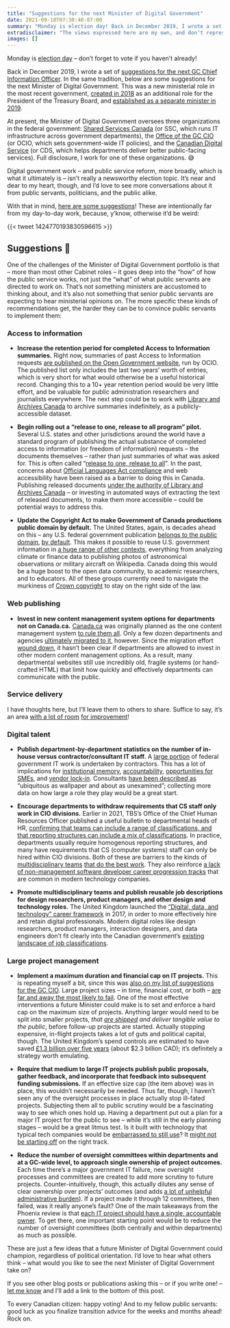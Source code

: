 ```yaml
---
title: "Suggestions for the next Minister of Digital Government"
date: 2021-09-18T07:30:48-07:00
summary: "Monday is election day! Back in December 2019, I wrote a set of suggestions for the next GC Chief Information Officer. In the same tradition, here are some suggestions for the next Minister of Digital Government. Digital government work – and public service reform, which is what it ultimately is – isn’t really a newsworthy election topic. It’s near and dear to my heart, though, and I’d love to see more conversations about it from public servants, politicians, and the public alike. What would you like to see the next Minister of Digital Government take on?"
extradisclaimer: "The views expressed here are my own, and don’t represent the opinions of my team or my employer."
images: []
---
```


Monday is [election day](https://elections.ca/content2.aspx?section=vote&document=index&lang=e) – don’t forget to vote if you haven’t already! 

Back in December 2019, I wrote a set of [suggestions for the next GC Chief Information Officer](/2019/12/26/suggestions-for-the-next-gc-cio/). In the same tradition, below are some suggestions for the next Minister of Digital Government. This was a new ministerial role in the most recent government, [created in 2018](https://twitter.com/JustinTrudeau/status/1019590158616748032) as an additional role for the President of the Treasury Board, and [established as a separate minister in 2019](https://pm.gc.ca/en/mandate-letters/2019/12/13/minister-digital-government-mandate-letter). 

At present, the Minister of Digital Government oversees three organizations in the federal government: [Shared Services Canada](https://www.canada.ca/en/shared-services.html) (or SSC, which runs IT infrastructure across government departments), the [Office of the GC CIO](https://www.canada.ca/en/treasury-board-secretariat/corporate/organization.html#ocio) (or OCIO, which sets government-wide IT policies), and the [Canadian Digital Service](https://digital.canada.ca/) (or CDS, which helps departments deliver better public-facing services). Full disclosure, I work for one of these organizations. 😅 

Digital government work – and public service reform, more broadly, which is what it ultimately is – isn’t really a newsworthy election topic. It’s near and dear to my heart, though, and I’d love to see more conversations about it from public servants, politicians, and the public alike. 

With that in mind, [here are some suggestions](#suggestions)! These are intentionally far from my day-to-day work, because, y’know, otherwise it’d be weird:

{{< tweet 1424770193830596615 >}}

## Suggestions 📝

One of the challenges of the Minister of Digital Government portfolio is that – more than most other Cabinet roles – it goes deep into the “how” of how the public service works, not just the “what” of what public servants are directed to work on. That’s not something ministers are accustomed to thinking about, and it’s also not something that senior public servants are expecting to hear ministerial opinions on. The more specific these kinds of recommendations get, the harder they can be to convince public servants to implement them:

### Access to information

* **Increase the retention period for completed Access to Information summaries.** Right now, summaries of past Access to Information requests [are published on the Open Government website](https://open.canada.ca/en/search/ati), run by OCIO. The published list only includes the last two years’ worth of entries, which is very short for what would otherwise be a useful historical record. Changing this to a 10+ year retention period would be very little effort, and be valuable for public administration researchers and journalists everywhere. The next step could be to work with [Library and Archives Canada](https://www.bac-lac.gc.ca/eng/Pages/home.aspx) to archive summaries indefinitely, as a publicly-accessible dataset.

* **Begin rolling out a “release to one, release to all program” pilot.** Several U.S. states and other jurisdictions around the world have a standard program of publishing the actual substance of completed access to information (or freedom of information) requests – the documents themselves – rather than just summaries of what was asked for. This is often called “[release to one, release to all](https://www.justice.gov/oip/blog/request-public-comment-draft-release-one-release-all-presumption)”. In the past, concerns about [Official Languages Act compliance](https://www.canada.ca/en/treasury-board-secretariat/services/values-ethics/official-languages/official-languages-act-and-you.html) and web accessibility have been raised as a barrier to doing this in Canada. Publishing released documents [under the authority of Library and Archives Canada](https://www.bac-lac.gc.ca/eng/about-us/policy/Pages/directive-official-language-description.aspx) – or investing in automated ways of extracting the text of released documents, to make them more accessible – could be potential ways to address this.

* **Update the Copyright Act to make Government of Canada productions public domain by default.** The United States, again, is decades ahead on this – any U.S. federal government publication [belongs to the public domain](https://en.wikipedia.org/wiki/Copyright_status_of_works_by_the_federal_government_of_the_United_States), [by default](https://www.usa.gov/government-works). This makes it possible to reuse U.S. government information in [a huge range of other contexts](https://guides.ucsf.edu/c.php?g=100979&p=655138), everything from analyzing climate or finance data to publishing photos of astronomical observations or military aircraft on Wikipedia. Canada doing this would be a huge boost to the open data community, to academic researchers, and to educators. All of these groups currently need to navigate the murkiness of [Crown copyright](https://www.canada.ca/en/canadian-heritage/services/crown-copyright-request.html) to stay on the right side of the law.

### Web publishing

* **Invest in new content management system options for departments not on Canada.ca.** [Canada.ca](https://www.canada.ca/en.html) was originally planned as the one content management system [to rule them all](/2020/02/04/perils-of-standardization/). Only a few dozen departments and agencies [ultimately migrated to it](https://www.cbc.ca/news/politics/canadaca-federal-website-delays-1.3893254), however. Since the migration effort [wound down](https://www.cbc.ca/news/politics/federal-government-to-downsize-failing-canada-ca-project-1.4202563), it hasn’t been clear if departments are allowed to invest in other modern content management options. As a result, many departmental websites still use incredibly old, fragile systems (or hand-crafted HTML) that limit how quickly and effectively departments can communicate with the public. 

### Service delivery

I have thoughts here, but I’ll leave them to others to share. Suffice to say, it’s an area [with a lot of room](https://www.tvo.org/article/trust-issues-heres-one-issue-that-both-the-right-and-left-agree-on) [for improvement](/2020/02/25/our-services-arent-working/)!

### Digital talent

* **Publish department-by-department statistics on the number of in-house versus contractor/consultant IT staff.** A [large portion](https://pipsc.ca/news-issues/outsourcing/part-one-real-cost-outsourcing) of federal government IT work is undertaken by contractors. This has a lot of implications for [institutional memory](https://twitter.com/tobi/status/1266780644585148417), [accountability](https://twitter.com/Randy22401/status/1224847365540077568), [opportunities for SMEs](https://policyoptions.irpp.org/magazines/february-2019/outdated-procurement-rules-hindering-digital-government/), and [vendor lock-in](/2021/05/12/rule-number-one-avoid-vendor-lock-in/). Consultants [have been described as](https://www.macleans.ca/politics/ottawa/whos-really-got-ottawas-ear/) “ubiquitous as wallpaper and about as unexamined”; collecting more data on how large a role they play would be a great start.

* **Encourage departments to withdraw requirements that CS staff only work in CIO divisions.** Earlier in 2021, TBS’s Office of the Chief Human Resources Officer published a useful bulletin to departmental heads of HR, [confirming that teams can include a range of classifications, and that reporting structures can include a mix of classifications](https://digital.canada.ca/2021/03/18/busting-talent-myths-to-hire-multidisciplinary-teams/). In practice, departments usually require homogenous reporting structures, and many have requirements that CS (computer systems) staff can only be hired within CIO divisions. Both of these are barriers to the kinds of [multidisciplinary teams](https://18f.gsa.gov/2019/06/18/cross-functional-teams/) [that do the best work](https://public.digital/2018/10/12/internet-era-ways-of-working). They also reinforce [a lack of non-management software developer career progression tracks](/2020/05/26/why-are-there-so-few-senior-developers-in-government/) that are common in modern technology companies.

* **Promote multidisciplinary teams and publish reusable job descriptions for design researchers, product managers, and other design and technology roles.** The United Kingdom launched the [“Digital, data, and technology” career framework](https://www.gov.uk/government/organisations/digital-data-and-technology-profession) in 2017, in order to more effectively hire and retain digital professionals. Modern digital roles like design researchers, product managers, interaction designers, and data engineers don’t fit clearly into the Canadian government’s [existing landscape of job classifications](https://www.tbs-sct.gc.ca/agreements-conventions/list-eng.aspx). 

### Large project management

* **Implement a maximum duration and financial cap on IT projects.** This is repeating myself a bit, since this was [also on my list of suggestions for the GC CIO](/2019/12/26/suggestions-for-the-next-gc-cio/). Large project sizes – in time, financial cost, or both – [are far and away the most likely to fail](https://large-government-of-canada-it-projects.github.io/#are-large-it-projects-likely-to-be-successful). One of the most effective interventions a future Minister could make is to set and enforce a hard cap on the maximum size of projects. Anything larger would need to be split into smaller projects, _that [are shipped](/2020/01/10/shipping/) and deliver tangible value to the public_, before follow-up projects are started. Actually stopping expensive, in-flight projects takes a lot of guts and political capital, though. The United Kingdom’s spend controls are estimated to have saved [£1.3 billion over five years](https://www.nao.org.uk/press-release/digital-transformation-in-government/) (about $2.3 billion CAD); it’s definitely a strategy worth emulating. 

* **Require that medium to large IT projects publish public proposals, gather feedback, and incorporate that feedback into subsequent funding submissions.** If an effective size cap (the item above) was in place, this wouldn’t necessarily be needed. Thus far, though, I haven’t seen any of the oversight processes in place actually stop ill-fated projects. Subjecting them all to public scrutiny would be a fascinating way to see which ones hold up. Having a department put out a plan for a major IT project for the public to see – while it’s still in the early planning stages – would be a great litmus test. Is it built with technology that typical tech companies would be [embarrassed to still use](/2020/05/20/the-cycle-of-bad-government-software/)? It [might not be starting off](https://18f.gsa.gov/2019/05/29/you-might-not-be-as-agile-as-you-think-you-are/) on the right track.

* **Reduce the number of oversight committees within departments and at a GC-wide level, to approach single ownership of project outcomes.** Each time there’s a major government IT failure, new oversight processes and committees are created to add more scrutiny to future projects. Counter-intuitively, though, this actually dilutes any sense of clear ownership over projects’ outcomes (and adds [a lot of unhelpful administrative burden](/2020/01/28/introducing-agile-to-large-organizations-is-a-subtractive-process-not-an-additive-one/#what-this-looks-like-in-practice)). If a project made it through 12 committees, then failed, was it really anyone’s fault? One of the main takeaways from the Phoenix review is that [each IT project should have a single, accountable owner](https://www.canada.ca/en/treasury-board-secretariat/corporate/reports/lessons-learned-transformation-pay-administration-initiative.html). To get there, one important starting point would be to reduce the number of oversight committees (both centrally and within departments) as much as possible.

These are just a few ideas that a future Minister of Digital Government could champion, regardless of political orientation. I’d love to hear what others think – what would you like to see the next Minister of Digital Government take on? 

If you see other blog posts or publications asking this – or if you write one! – [let me know](mailto:sean@theboots.ca) and I’ll add a link to the bottom of this post. 

To every Canadian citizen: happy voting! And to my fellow public servants: good luck as you finalize transition advice for the weeks and months ahead! Rock on. 
